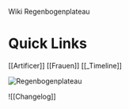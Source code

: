 Wiki Regenbogenplateau

# Quick Links

[[Artificer]]
[[Frauen]]
[[_Timeline]]

![Regenbogenplateau](https://lh3.googleusercontent.com/d/10vRBH8OiAVdASbUaiYjgUovr7m1wQeN1)




![[Changelog]]